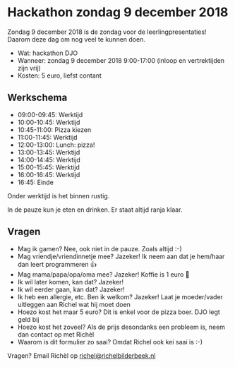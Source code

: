 # Hackathon zondag 9 december 2018

Zondag 9 december 2018 is de zondag voor de leerlingpresentaties! 
Daarom deze dag om nog veel te kunnen doen.

 * Wat: hackathon DJO
 * Wanneer: zondag 9 december 2018 9:00-17:00 (inloop en vertrektijden zijn vrij)
 * Kosten: 5 euro, liefst contant

## Werkschema

 * 09:00-09:45: Werktijd
 * 10:00-10:45: Werktijd
 * 10:45-11:00: Pizza kiezen
 * 11:00-11:45: Werktijd
 * 12:00-13:00: Lunch: pizza!
 * 13:00-13:45: Werktijd
 * 14:00-14:45: Werktijd
 * 15:00-15:45: Werktijd
 * 16:00-16:45: Werktijd
 * 16:45: Einde

Onder werktijd is het binnen rustig.

In de pauze kun je eten en drinken. Er staat altijd ranja klaar.

## Vragen

 * Mag ik gamen? Nee, ook niet in de pauze. Zoals altijd :-)
 * Mag vriendje/vriendinnetje mee? Jazeker! Ik neem aan dat je hem/haar dan leert programmeren :+1:
 * Mag mama/papa/opa/oma mee? Jazeker! Koffie is 1 euro :angel:
 * Ik wil later komen, kan dat? Jazeker!
 * Ik wil eerder gaan, kan dat? Jazeker!
 * Ik heb een allergie, etc. Ben ik welkom? Jazeker! Laat je moeder/vader uitleggen aan Richel wat hij moet doen
 * Hoezo kost het maar 5 euro? Dit is enkel voor de pizza boer. DJO legt geld bij
 * Hoezo kost het zoveel? Als de prijs desondanks een probleem is, neem dan contact op met Richèl
 * Waarom is dit formulier zo saai? Omdat Richel ook kei saai is :-)

Vragen? Email Richèl op richel@richelbilderbeek.nl